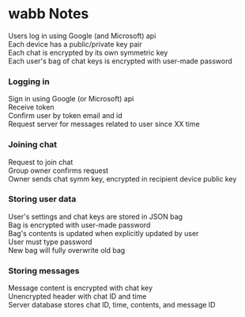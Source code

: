# wabb Notes
Users log in using Google (and Microsoft) api  
Each device has a public/private key pair  
Each chat is encrypted by its own symmetric key  
Each user's bag of chat keys is encrypted with user-made password  

### Logging in
Sign in using Google (or Microsoft) api  
Receive token  
Confirm user by token email and id   
Request server for messages related to user since XX time  

### Joining chat
Request to join chat  
Group owner confirms request  
Owner sends chat symm key, encrypted in recipient device public key  

### Storing user data
User's settings and chat keys are stored in JSON bag  
Bag is encrypted with user-made password  
Bag's contents is updated when explicitly updated by user  
User must type password  
New bag will fully overwrite old bag  

### Storing messages
Message content is encrypted with chat key  
Unencrypted header with chat ID and time  
Server database stores chat ID, time, contents, and message ID   
